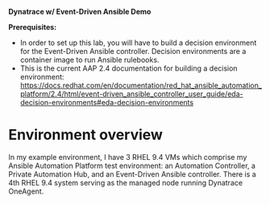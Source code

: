 **Dynatrace w/ Event-Driven Ansible Demo**

**Prerequisites:**
- In order to set up this lab, you will have to build a decision environment for the Event-Driven Ansible controller.
Decision environments are a container image to run Ansible rulebooks.
- This is the current AAP 2.4 documentation for building a decision environment: https://docs.redhat.com/en/documentation/red_hat_ansible_automation_platform/2.4/html/event-driven_ansible_controller_user_guide/eda-decision-environments#eda-decision-environments

# Environment overview
In my example environment, I have 3 RHEL 9.4 VMs which comprise my Ansible Automation Platform test environment: an Automation Controller, a Private Automation Hub, and an Event-Driven Ansible controller. There is a 4th RHEL 9.4 system serving as the managed node running Dynatrace OneAgent.
